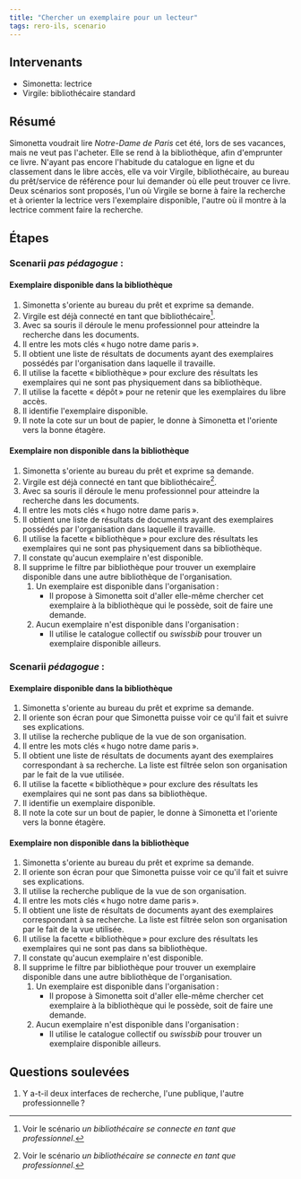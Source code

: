 ```yaml
---
title: "Chercher un exemplaire pour un lecteur"
tags: rero-ils, scenario
---
```


## Intervenants

* Simonetta: lectrice 
* Virgile: bibliothécaire standard

## Résumé

Simonetta voudrait lire *Notre-Dame de Paris* cet été, lors de ses vacances,
mais ne veut pas l'acheter. Elle se rend à la bibliothèque, afin d'emprunter ce
livre. N'ayant pas encore l'habitude du catalogue en ligne et du classement
dans le libre accès, elle va voir Virgile, bibliothécaire, au bureau du
prêt/service de référence pour lui demander où elle peut trouver ce livre. Deux
scénarios sont proposés, l'un où Virgile se borne à faire la recherche et à
orienter la lectrice vers l'exemplaire disponible, l'autre où il montre à la
lectrice comment faire la recherche.

## Étapes

### Scenarii *pas pédagogue* :

#### Exemplaire disponible dans la bibliothèque

1. Simonetta s'oriente au bureau du prêt et exprime sa demande.
1. Virgile est déjà connecté en tant que bibliothécaire[^1].
1. Avec sa souris il déroule le menu professionnel pour atteindre la
    recherche dans les documents.
1. Il entre les mots clés « hugo notre dame paris ».
1. Il obtient une liste de résultats de documents ayant des
   exemplaires possédés par l'organisation dans laquelle il travaille.
1. Il utilise la facette « bibliothèque » pour exclure des résultats
   les exemplaires qui ne sont pas physiquement dans sa bibliothèque.
1. Il utilise la facette « dépôt » pour ne retenir que les exemplaires
   du libre accès.
1. Il identifie l'exemplaire disponible.
1. Il note la cote sur un bout de papier, le donne à Simonetta et
   l'oriente vers la bonne étagère.

#### Exemplaire non disponible dans la bibliothèque

1. Simonetta s'oriente au bureau du prêt et exprime sa demande.
1. Virgile est déjà connecté en tant que bibliothécaire[^1].
1. Avec sa souris il déroule le menu professionnel pour atteindre la
    recherche dans les documents.
1. Il entre les mots clés « hugo notre dame paris ».
1. Il obtient une liste de résultats de documents ayant des
   exemplaires possédés par l'organisation dans laquelle il travaille.
1. Il utilise la facette « bibliothèque » pour exclure des résultats
   les exemplaires qui ne sont pas physiquement dans sa bibliothèque.
1. Il constate qu'aucun exemplaire n'est disponible.
1. Il supprime le filtre par bibliothèque pour trouver un exemplaire disponible
   dans une autre bibliothèque de l'organisation.
    1. Un exemplaire est disponible dans l'organisation :
        - Il propose à Simonetta soit d'aller elle-même chercher cet exemplaire
          à la bibliothèque qui le possède, soit de faire une demande.
    1. Aucun exemplaire n'est disponible dans l'organisation :
        - Il utilise le catalogue collectif ou *swissbib* pour trouver un
          exemplaire disponible ailleurs.

### Scenarii *pédagogue* :

#### Exemplaire disponible dans la bibliothèque

1. Simonetta s'oriente au bureau du prêt et exprime sa demande.
1. Il oriente son écran pour que Simonetta puisse voir ce qu'il fait et
   suivre ses explications.
1. Il utilise la recherche publique de la vue de son organisation.
1. Il entre les mots clés « hugo notre dame paris ».
1. Il obtient une liste de résultats de documents ayant des exemplaires
   correspondant à sa recherche. La liste est filtrée selon son
   organisation par le fait de la vue utilisée.
1. Il utilise la facette « bibliothèque » pour exclure des résultats
   les exemplaires qui ne sont pas dans sa bibliothèque.
1. Il identifie un exemplaire disponible.
1. Il note la cote sur un bout de papier, le donne à Simonetta et
   l'oriente vers la bonne étagère.

#### Exemplaire non disponible dans la bibliothèque

1. Simonetta s'oriente au bureau du prêt et exprime sa demande.
1. Il oriente son écran pour que Simonetta puisse voir ce qu'il fait et
   suivre ses explications.
1. Il utilise la recherche publique de la vue de son organisation.
1. Il entre les mots clés « hugo notre dame paris ».
1. Il obtient une liste de résultats de documents ayant des exemplaires
   correspondant à sa recherche. La liste est filtrée selon son
   organisation par le fait de la vue utilisée.
1. Il utilise la facette « bibliothèque » pour exclure des résultats
   les exemplaires qui ne sont pas dans sa bibliothèque.
1. Il constate qu'aucun exemplaire n'est disponible.
1. Il supprime le filtre par bibliothèque pour trouver un exemplaire disponible
   dans une autre bibliothèque de l'organisation.
    1. Un exemplaire est disponible dans l'organisation :
        - Il propose à Simonetta soit d'aller elle-même chercher cet exemplaire
          à la bibliothèque qui le possède, soit de faire une demande.
    1. Aucun exemplaire n'est disponible dans l'organisation :
        - Il utilise le catalogue collectif ou *swissbib* pour trouver un
          exemplaire disponible ailleurs.

## Questions soulevées

1. Y a-t-il deux interfaces de recherche, l'une publique, l'autre
   professionnelle ?


[^1]: Voir le scénario *un bibliothécaire se connecte en tant que
professionnel*.